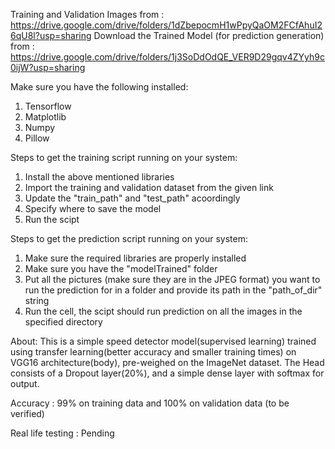 Training and Validation Images from : https://drive.google.com/drive/folders/1dZbepocmH1wPpyQaOM2FCfAhuI26qU8l?usp=sharing
Download the Trained Model (for prediction generation) from : https://drive.google.com/drive/folders/1j3SoDdOdQE_VER9D29gqv4ZYyh9c0ijW?usp=sharing

Make sure you have the following installed:
1. Tensorflow
2. Matplotlib
3. Numpy
4. Pillow

Steps to get the training script running on your system:
1. Install the above mentioned libraries
2. Import the training and validation dataset from the given link
3. Update the "train_path" and "test_path" acoordingly
4. Specify where to save the model
5. Run the scipt

Steps to get the prediction script running on your system:
1. Make sure the required libraries are properly installed
2. Make sure you have the "modelTrained" folder
3. Put all the pictures (make sure they are in the JPEG format) you want to run the prediction for in a folder and provide its path in the "path_of_dir" string
4. Run the cell, the scipt should run prediction on all the images in the specified directory


About:
This is a simple speed detector model(supervised learning) trained using transfer learning(better accuracy and smaller training times) on VGG16 architecture(body), pre-weighed on the ImageNet dataset.
The Head consists of a Dropout layer(20%), and a simple dense layer with softmax for output.

Accuracy : 99% on training data and 100% on validation data (to be verified)

Real life testing : Pending

